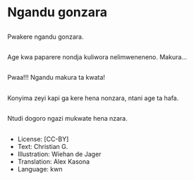 # Ngandu gonzara

##
Pwakere ngandu gonzara.

##
Age kwa paparere nondja kuliwora nelimweneneno. Makura...

##
Pwaa!!! Ngandu makura ta kwata!

##
Konyima zeyi kapi ga kere hena nonzara, ntani age ta hafa.

##
Ntudi dogoro ngazi mukwate hena nzara.

##
* License: [CC-BY]
* Text: Christian G.
* Illustration: Wiehan de Jager
* Translation: Alex Kasona
* Language: kwn
